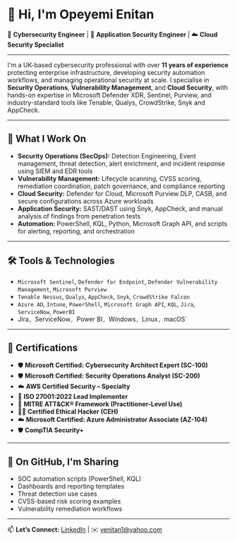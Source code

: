 # 👋 Hi, I'm Opeyemi Enitan

🎯 **Cybersecurity Engineer** | 🔐 **Application Security Engineer** | ☁️ **Cloud Security Specialist**

---

I'm a UK-based cybersecurity professional with over **11 years of experience** protecting enterprise infrastructure, developing security automation workflows, and managing operational security at scale. I specialise in **Security Operations**, **Vulnerability Management**, and **Cloud Security**, with hands-on expertise in Microsoft Defender XDR, Sentinel, Purview, and industry-standard tools like Tenable, Qualys, CrowdStrike, Snyk and AppCheck.

---

## 🔧 What I Work On

- **Security Operations (SecOps):** Detection Engineering, Event management, threat detection, alert enrichment, and incident response using SIEM and EDR tools
- **Vulnerability Management:** Lifecycle scanning, CVSS scoring, remediation coordination, patch governance, and compliance reporting
- **Cloud Security:** Defender for Cloud, Microsoft Purview DLP, CASB, and secure configurations across Azure workloads
- **Application Security:** SAST/DAST using Snyk, AppCheck, and manual analysis of findings from penetration tests
- **Automation:** PowerShell, KQL, Python,  Microsoft Graph API, and scripts for alerting, reporting, and orchestration

---

## 🛠️ Tools & Technologies

- `Microsoft Sentinel`, `Defender for Endpoint`, `Defender Vulnerability Management`, `Microsoft Purview`
- `Tenable Nessus`, `Qualys`, `AppCheck`, `Snyk`, `CrowdStrike Falcon`
- `Azure AD`, `Intune`, `PowerShell`, `Microsoft Graph API`, `KQL`, `Jira`, `ServiceNow`, `PowerBI`
- Jira`, `ServiceNow`, `Power BI`, `Windows`, `Linux`, `macOS`

---

## 📌 Certifications

- 🛡️ **Microsoft Certified: Cybersecurity Architect Expert (SC-100)**
- 🛡️ **Microsoft Certified: Security Operations Analyst (SC-200)**
- ☁️ **AWS Certified Security – Specialty**
- 🔐 **ISO 27001:2022 Lead Implementer**
- 🧠 **MITRE ATT&CK® Framework (Practitioner-Level Use)**
- 🧑‍💻 **Certified Ethical Hacker (CEH)**
- ☁️ **Microsoft Certified: Azure Administrator Associate (AZ-104)**
- 🛡️ **CompTIA Security+**
---

## 🚀 On GitHub, I'm Sharing

- SOC automation scripts (PowerShell, KQL)
- Dashboards and reporting templates
- Threat detection use cases
- CVSS-based risk scoring examples
- Vulnerability remediation workflows

---

📫 **Let’s Connect:** [LinkedIn](https://www.linkedin.com/in/opeyemi-enitan/) | ✉️ yenitan1@yahoo.com
